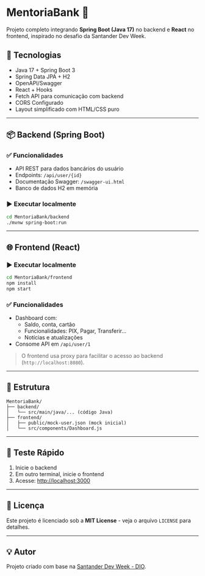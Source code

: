 # MentoriaBank 🏦

Projeto completo integrando **Spring Boot (Java 17)** no backend e **React** no frontend, inspirado no desafio da Santander Dev Week.

## 🚀 Tecnologias

- Java 17 + Spring Boot 3
- Spring Data JPA + H2
- OpenAPI/Swagger
- React + Hooks
- Fetch API para comunicação com backend
- CORS Configurado
- Layout simplificado com HTML/CSS puro

---

## 📦 Backend (Spring Boot)

### ✅ Funcionalidades
- API REST para dados bancários do usuário
- Endpoints: `/api/user/{id}`
- Documentação Swagger: `/swagger-ui.html`
- Banco de dados H2 em memória

### ▶️ Executar localmente
```bash
cd MentoriaBank/backend
./mvnw spring-boot:run
```

---

## 🌐 Frontend (React)

### ▶️ Executar localmente
```bash
cd MentoriaBank/frontend
npm install
npm start
```

### ✅ Funcionalidades
- Dashboard com:
  - Saldo, conta, cartão
  - Funcionalidades: PIX, Pagar, Transferir...
  - Notícias e atualizações
- Consome API em `/api/user/1`

> O frontend usa proxy para facilitar o acesso ao backend (`http://localhost:8080`).

---

## 📂 Estrutura

```
MentoriaBank/
├── backend/
│   └── src/main/java/... (código Java)
├── frontend/
│   ├── public/mock-user.json (mock inicial)
│   └── src/components/Dashboard.js
```

---

## 🧪 Teste Rápido

1. Inicie o backend
2. Em outro terminal, inicie o frontend
3. Acesse: [http://localhost:3000](http://localhost:3000)

---

## 📜 Licença

Este projeto é licenciado sob a **MIT License** - veja o arquivo `LICENSE` para detalhes.

---

## 💡 Autor

Projeto criado com base na [Santander Dev Week - DIO](https://web.dio.me).
